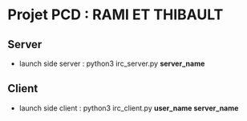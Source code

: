 # Projet PCD :  RAMI ET THIBAULT

## Server

- launch side server : python3 irc_server.py **server_name**

## Client

- launch side client : python3 irc_client.py **user_name  server_name**
